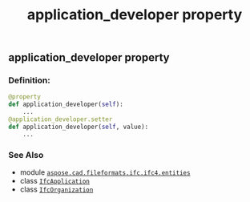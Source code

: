 ﻿---
title: application_developer property
second_title: Aspose.CAD for Python via .NET API References
description: 
type: docs
weight: 30
url: /python-net/aspose.cad.fileformats.ifc.ifc4.entities/ifcapplication/application_developer/
is_root: false
---

## application_developer property

### Definition:
```python
@property
def application_developer(self):
    ...
@application_developer.setter
def application_developer(self, value):
    ...
```

### See Also
* module [`aspose.cad.fileformats.ifc.ifc4.entities`](../../)
* class [`IfcApplication`](/cad/python-net/aspose.cad.fileformats.ifc.ifc4.entities/ifcapplication)
* class [`IfcOrganization`](/cad/python-net/aspose.cad.fileformats.ifc.ifc4.entities/ifcorganization)
